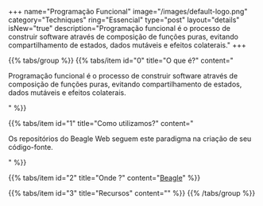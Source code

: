 +++
name="Programação Funcional"
image="/images/default-logo.png"
category="Techniques"
ring="Essencial"
type="post"
layout="details"
isNew="true"
description="Programação funcional é o processo de construir software através de composição de funções puras, evitando compartilhamento de estados, dados mutáveis e efeitos colaterais."
+++

{{% tabs/group %}}
  {{% tabs/item id="0" title="O que é?" content="<p>Programação funcional é o processo de construir software através de composição de funções puras, evitando compartilhamento de estados, dados mutáveis e efeitos colaterais.</p>" %}}
  
  {{% tabs/item id="1" title="Como utilizamos?" content="<p>Os repositórios do Beagle Web seguem este paradigma na criação de seu código-fonte.</p>" %}}
  
  {{% tabs/item id="2" title="Onde ?" content="<a href='https://usebeagle.io/' target='_blank'>Beagle</a>" %}}

  {{% tabs/item id="3" title="Recursos" content="" %}}
{{% /tabs/group %}}